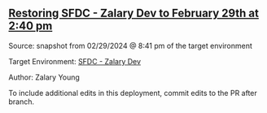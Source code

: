 ## [Restoring SFDC - Zalary Dev to February 29th at 2:40 pm](https://app.salto.io/orgs/bb6cb5ce-46ed-4afe-918e-35bf269875f5/envs/000934b6-d409-4c11-a0bc-3c3a454a8f24/deployments/ffa555e3-0755-42a9-823b-38be0ea27c9d)

Source: snapshot from 02/29/2024 @ 8:41 pm of the target environment

Target Environment: [SFDC - Zalary Dev](https://app.salto.io/orgs/bb6cb5ce-46ed-4afe-918e-35bf269875f5/envs/000934b6-d409-4c11-a0bc-3c3a454a8f24) 

Author: Zalary Young

To include additional edits in this deployment, commit edits to the PR after branch.